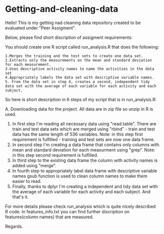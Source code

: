 Getting-and-cleaning-data
=========================
Hello!
This is my getting nad cleaning data repository created to be evaluated under "Peer Assigment".

Below, please find short discription of assigment requirements:

 You should create one R script called run_analysis.R that does the following:

    1.Merges the training and the test sets to create one data set.
    2.Extracts only the measurements on the mean and standard deviation for each measurement. 
    3.Uses descriptive activity names to name the activities in the data set
    4.Appropriately labels the data set with descriptive variable names. 
    5. From the data set in step 4, creates a second, independent tidy data set with the average of each variable for each activity and each subject.

So here is short description in 6 steps of my script that is in run_analysis.R:

A. Downloading data for the project. All data are in zip file so unzip in R is used.
1. In first step I'm reading all necessary data using "read.table". There are train and test data sets which are merged using "rbind" - train and test data has the same length of 536 variables.
Note: in this step first requirement is fulfilled - training and test sets are now one data frame. 
2. In second step I'm creating a data frame that contains only columns with mean and standard deviation for each measurment using "grep". Note: in this step second requirement is fulfilled.
3. In third step to the existing data frame the column with activity names is added using "merge".
4. In fourth step to appropriately label data frame with descriptive variable names gsub function is used to clean column names to make them easier to read.
5. Finally, thanks to dplyr I'm creating a independent and tidy data set with the average of each variable for each activity and each subject. And that's it.

For more details please check run_analysis which is quite nicely described R code.
In features_info.txt you can find further discription on features(column names) that are measured.

Regards.
